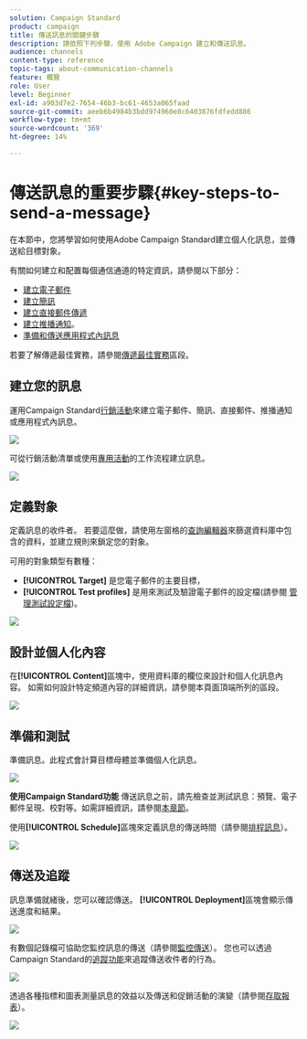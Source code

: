 ```yaml
---
solution: Campaign Standard
product: campaign
title: 傳送訊息的關鍵步驟
description: 請依照下列步驟，使用 Adobe Campaign 建立和傳送訊息。
audience: channels
content-type: reference
topic-tags: about-communication-channels
feature: 概覽
role: User
level: Beginner
exl-id: a903d7e2-7654-46b3-bc61-4653a065faad
source-git-commit: aeeb6b4984b3bdd974960e8c6403876fdfedd886
workflow-type: tm+mt
source-wordcount: '369'
ht-degree: 14%

---
```


# 傳送訊息的重要步驟{#key-steps-to-send-a-message}

在本節中，您將學習如何使用Adobe Campaign Standard建立個人化訊息，並傳送給目標對象。

有關如何建立和配置每個通信通道的特定資訊，請參閱以下部分：

* [建立電子郵件](../../channels/using/creating-an-email.md)
* [建立簡訊](../../channels/using/creating-an-sms-message.md)
* [建立直接郵件傳遞](../../channels/using/creating-the-direct-mail.md)
* [建立推播通知](../../channels/using/preparing-and-sending-a-push-notification.md)。
* [準備和傳送應用程式內訊息](../../channels/using/preparing-and-sending-an-in-app-message.md)

若要了解傳遞最佳實務，請參閱[傳遞最佳實務](../../sending/using/delivery-best-practices.md)區段。

## 建立您的訊息

運用Campaign Standard[行銷活動](../../start/using/marketing-activities.md)來建立電子郵件、簡訊、直接郵件、推播通知或應用程式內訊息。

![](assets/marketing-activities.png)

可從行銷活動清單或使用[專用活動](../../automating/using/about-channel-activities.md)的工作流程建立訊息。

![](assets/steps-channel.png)

## 定義對象

定義訊息的收件者。 若要這麼做，請使用左窗格的[查詢編輯器](../../automating/using/editing-queries.md)來篩選資料庫中包含的資料，並建立規則來鎖定您的對象。

可用的對象類型有數種：

* **[!UICONTROL Target]** 是您電子郵件的主要目標，
* **[!UICONTROL Test profiles]** 是用來測試及驗證電子郵件的設定檔(請參閱 [管理測試設定檔](../../audiences/using/managing-test-profiles.md))。

![](assets/steps-audience.png)

## 設計並個人化內容

在&#x200B;**[!UICONTROL Content]**&#x200B;區塊中，使用資料庫的欄位來設計和個人化訊息內容。 如需如何設計特定頻道內容的詳細資訊，請參閱本頁面頂端所列的區段。

![](assets/steps-content.png)

## 準備和測試

[](../../sending/using/preparing-the-send.md) 準備訊息。此程式會計算目標母體並準備個人化訊息。

![](assets/steps-prepare.png)

**使用Campaign Standard功能** 傳送訊息之前，請先檢查並測試訊息：預覽、電子郵件呈現、校對等。如需詳細資訊，請參閱[本章節](../../sending/using/previewing-messages.md)。

使用&#x200B;**[!UICONTROL Schedule]**&#x200B;區塊來定義訊息的傳送時間（請參閱[排程訊息](../../sending/using/about-scheduling-messages.md)）。

![](assets/steps-schedule.png)

## 傳送及追蹤

訊息準備就緒後，您可以確認傳送。 **[!UICONTROL Deployment]**&#x200B;區塊會顯示傳送進度和結果。

![](assets/steps-send.png)

有數個記錄檔可協助您監控訊息的傳送（請參閱[監控傳送](../../sending/using/monitoring-a-delivery.md)）。 您也可以透過Campaign Standard的[追蹤功能](../../sending/using/tracking-messages.md)來追蹤傳送收件者的行為。

![](../../sending/using/assets/tracking_logs.png)

透過各種指標和圖表測量訊息的效益以及傳送和促銷活動的演變（請參閱[存取報表](../../reporting/using/about-dynamic-reports.md)）。

![](assets/steps-reports.png)
